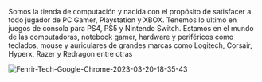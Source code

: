 Somos la tienda de computación y nacida con el propósito de satisfacer a todo jugador de PC Gamer, Playstation y XBOX. Tenemos lo último en juegos de consola para PS4, PS5 y Nintendo Switch. Estamos en el mundo de las computadoras, notebook gamer, hardware y periféricos como teclados, mouse y auriculares de grandes marcas como Logitech, Corsair, Hyperx, Razer y Redragon entre otras

![Fenrir-Tech-Google-Chrome-2023-03-20-18-35-43](https://user-images.githubusercontent.com/117233985/226471658-81375dc6-35c4-45bc-a855-43a7c815ead0.gif)
